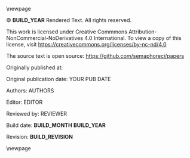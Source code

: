 
\newpage

© __BUILD_YEAR__ Rendered Text. All rights reserved.

This work is licensed under Creative Commmons
Attribution-NonCommercial-NoDerivatives 4.0 International.
To view a copy of this license, visit
<https://creativecommons.org/licenses/by-nc-nd/4.0>

The source text is open source:
<https://github.com/semaphoreci/papers>

Originally published at:
<YOUR ORIGINAL PUB URL>

Original publication date: YOUR PUB DATE

Authors: AUTHORS

Editor: EDITOR

Reviewed by: REVIEWER

Build date: __BUILD_MONTH__ __BUILD_YEAR__

Revision: __BUILD_REVISION__

\newpage
